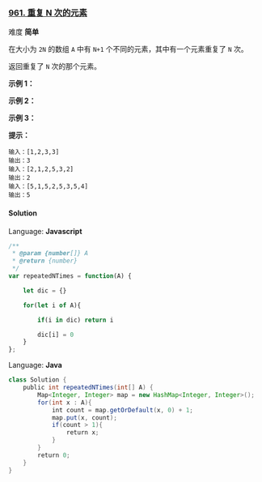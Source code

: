 ### [961\. 重复 N 次的元素](https://leetcode-cn.com/problems/n-repeated-element-in-size-2n-array/comments/)

难度 **简单**

在大小为 `2N` 的数组 `A` 中有 `N+1` 个不同的元素，其中有一个元素重复了 `N` 次。

返回重复了 `N` 次的那个元素。

**示例 1：**

**示例 2：**

**示例 3：**

**提示：**

```
输入：[1,2,3,3]
输出：3
输入：[2,1,2,5,3,2]
输出：2
输入：[5,1,5,2,5,3,5,4]
输出：5
```

#### Solution

Language: **Javascript**

```javascript
/**
 * @param {number[]} A
 * @return {number}
 */
var repeatedNTimes = function(A) {

    let dic = {}

    for(let i of A){

        if(i in dic) return i

        dic[i] = 0
    }
};
```

Language: **Java**

```java
class Solution {
    public int repeatedNTimes(int[] A) {
        Map<Integer, Integer> map = new HashMap<Integer, Integer>();
        for(int x : A){
            int count = map.getOrDefault(x, 0) + 1;
            map.put(x, count);
            if(count > 1){
                return x;
            }
        }
        return 0;
    }
}
```